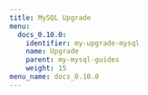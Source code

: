 ```yaml
---
title: MySQL Upgrade
menu:
  docs_0.10.0:
    identifier: my-upgrade-mysql
    name: Upgrade
    parent: my-mysql-guides
    weight: 15
menu_name: docs_0.10.0
---
```

